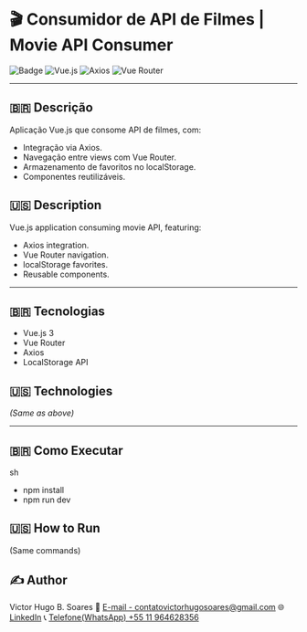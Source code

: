 # 🎬 Consumidor de API de Filmes | Movie API Consumer

![Badge](https://img.shields.io/badge/STATUS-EM%20ANDAMENTO-orange) 
![Vue.js](https://img.shields.io/badge/Vue.js-4FC08D?style=for-the-badge&logo=vuedotjs&logoColor=white)
![Axios](https://img.shields.io/badge/Axios-5A29E4?style=for-the-badge&logo=axios&logoColor=white)
![Vue Router](https://img.shields.io/badge/Vue_Router-4FC08D?style=for-the-badge&logo=vue.js&logoColor=white)

---

## 🇧🇷 **Descrição**  
Aplicação Vue.js que consome API de filmes, com:
- Integração via Axios.
- Navegação entre views com Vue Router.
- Armazenamento de favoritos no localStorage.
- Componentes reutilizáveis.

## 🇺🇸 **Description**  
Vue.js application consuming movie API, featuring:
- Axios integration.
- Vue Router navigation.
- localStorage favorites.
- Reusable components.

---

## 🇧🇷 **Tecnologias**  
- Vue.js 3
- Vue Router
- Axios
- LocalStorage API

## 🇺🇸 **Technologies**  
*(Same as above)*

---

## 🇧🇷 **Como Executar**  
sh
- npm install
- npm run dev

## 🇺🇸 **How to Run**

(Same commands)

## ✍️ Author

Victor Hugo B. Soares
📧 [E-mail - contatovictorhugosoares@gmail.com](contatovictorhugosoares@gmail.com)
🌐 [LinkedIn](https://linkedin.com/in/ovitelas)
📞 [Telefone(WhatsApp) +55 11 964628356](https://wa.me/+5511964628356)
